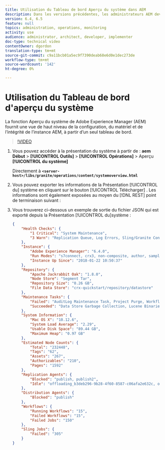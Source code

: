 ```yaml
---
title: Utilisation du Tableau de bord Aperçu du système dans AEM
description: Dans les versions précédentes, les administrateurs AEM devaient examiner plusieurs emplacements afin d’obtenir une image complète de l’instance AEM. L'Aperçu du système vise à résoudre ce problème en fournissant une vue de haut niveau de la configuration, du matériel et de l'état de l'instance AEM à partir d'un seul tableau de bord.
version: 6.4, 6.5
feature: null
topics: administration, operations, monitoring
activity: use
audience: administrator, architect, developer, implementer
doc-type: technical video
contentOwner: dgordon
translation-type: tm+mt
source-git-commit: c9a11bcb01a5ec9f7390deab68e6d0e1dec273de
workflow-type: tm+mt
source-wordcount: '142'
ht-degree: 0%

---
```



# Utilisation du Tableau de bord d&#39;aperçu du système

La fonction Aperçu  du système de Adobe Experience Manager (AEM) fournit une vue de haut niveau de la configuration, du matériel et de l’intégrité de l’instance AEM, à partir d’un seul tableau de bord.

>[!VIDEO](https://video.tv.adobe.com/v/21340?quality=12&learn=on)

1. Vous pouvez accéder à la présentation du système à partir de : **aem Début** > **[!UICONTROL Outils]** > **[!UICONTROL Opérations]** > Aperçu **[!UICONTROL du système]**

   Directement à **`<server-host>/libs/granite/operations/content/systemoverview.html`**

1. Vous pouvez exporter les informations de la Présentation [!UICONTROL du] système en cliquant sur le bouton [!UICONTROL Télécharger] . Les informations sont également exposées au moyen du [!DNL REST] point de terminaison suivant :
1. Vous trouverez ci-dessous un exemple de sortie du fichier JSON qui est exporté depuis la Présentation [!UICONTROL du]système :

   ```json
   {
       "Health Checks": {
           "1 Critical": "System Maintenance",
           "3 Warn": "Replication Queue, Log Errors, Sling/Granite Content Access Check"
       },
       "Instance": {
           "Adobe Experience Manager": "6.4.0",
           "Run Modes": "s7connect, crx3, non-composite, author, samplecontent, crx3tar",
           "Instance Up Since": "2018-01-22 10:50:37"
       },
       "Repository": {
           "Apache Jackrabbit Oak": "1.8.0",
           "Node Store": "Segment Tar",
           "Repository Size": "0.26 GB",
           "File Data Store": "crx-quickstart/repository/datastore"
       },
       "Maintenance Tasks": {
           "Failed": "AuditLog Maintenance Task, Project Purge, Workflow Purge",
           "Succeeded": "Data Store Garbage Collection, Lucene Binaries Cleanup, Revision Clean Up, Version Purge, Purge of ad-hoc tasks"
       },
       "System Information": {
           "Mac OS X": "10.12.6",
           "System Load Average": "2.29",
           "Usable Disk Space": "89.44 GB",
           "Maximum Heap": "0.97 GB"
       },
       "Estimated Node Counts": {
           "Total": "232448",
           "Tags": "62",
           "Assets": "267",
           "Authorizables": "210",
           "Pages": "1592"
       },
       "Replication Agents": {
           "Blocked": "publish, publish2",
           "Idle": "offloading_b3deb296-9b28-4f60-8587-c06afa2e632c, offloading_outbox, offloading_reverse_b3deb296-9b28-4f60-8587-c06afa2e632c, publish_reverse, scene7, screens, screens2, test_and_target"
       },
       "Distribution Agents": {
           "Blocked": "publish"
       },
       "Workflows": {
           "Running Workflows": "15",
           "Failed Workflows": "15",
           "Failed Jobs": "150"
       },
       "Sling Jobs": {
           "Failed": "305"
       }
   }
   ```
